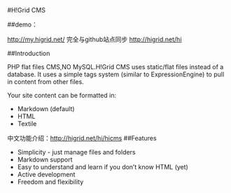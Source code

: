 #H!Grid CMS 

##demo：

<http://my.higrid.net/>  完全与github站点同步
http://higrid.net/hi


##Introduction

PHP flat files CMS,NO MySQL.H!Grid CMS uses static/flat files instead of a database. It uses a simple tags system (similar to ExpressionEngine) to pull in content from other files.

Your site content can be formatted in:

- Markdown (default)
- HTML 
- Textile 

中文功能介绍：<http://higrid.net/hi/hicms>
##Features

- Simplicity - just manage files and folders
- Markdown support
- Easy to understand and learn if you don’t know HTML (yet)
- Active development
- Freedom and flexibility

